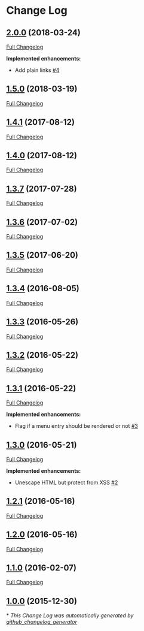 # Change Log

## [2.0.0](https://github.com/kaishiyoku/laravel-menu/tree/2.0.0) (2018-03-24)
[Full Changelog](https://github.com/kaishiyoku/laravel-menu/compare/1.5.0...2.0.0)

**Implemented enhancements:**

- Add plain links [\#4](https://github.com/Kaishiyoku/laravel-menu/issues/4)

## [1.5.0](https://github.com/kaishiyoku/laravel-menu/tree/1.5.0) (2018-03-19)
[Full Changelog](https://github.com/kaishiyoku/laravel-menu/compare/1.4.1...1.5.0)

## [1.4.1](https://github.com/kaishiyoku/laravel-menu/tree/1.4.1) (2017-08-12)
[Full Changelog](https://github.com/kaishiyoku/laravel-menu/compare/1.4.0...1.4.1)

## [1.4.0](https://github.com/kaishiyoku/laravel-menu/tree/1.4.0) (2017-08-12)
[Full Changelog](https://github.com/kaishiyoku/laravel-menu/compare/1.3.7...1.4.0)

## [1.3.7](https://github.com/kaishiyoku/laravel-menu/tree/1.3.7) (2017-07-28)
[Full Changelog](https://github.com/kaishiyoku/laravel-menu/compare/1.3.6...1.3.7)

## [1.3.6](https://github.com/kaishiyoku/laravel-menu/tree/1.3.6) (2017-07-02)
[Full Changelog](https://github.com/kaishiyoku/laravel-menu/compare/1.3.5...1.3.6)

## [1.3.5](https://github.com/kaishiyoku/laravel-menu/tree/1.3.5) (2017-06-20)
[Full Changelog](https://github.com/kaishiyoku/laravel-menu/compare/1.3.4...1.3.5)

## [1.3.4](https://github.com/kaishiyoku/laravel-menu/tree/1.3.4) (2016-08-05)
[Full Changelog](https://github.com/kaishiyoku/laravel-menu/compare/1.3.3...1.3.4)

## [1.3.3](https://github.com/kaishiyoku/laravel-menu/tree/1.3.3) (2016-05-26)
[Full Changelog](https://github.com/kaishiyoku/laravel-menu/compare/1.3.2...1.3.3)

## [1.3.2](https://github.com/kaishiyoku/laravel-menu/tree/1.3.2) (2016-05-22)
[Full Changelog](https://github.com/kaishiyoku/laravel-menu/compare/1.3.1...1.3.2)

## [1.3.1](https://github.com/kaishiyoku/laravel-menu/tree/1.3.1) (2016-05-22)
[Full Changelog](https://github.com/kaishiyoku/laravel-menu/compare/1.3.0...1.3.1)

**Implemented enhancements:**

- Flag if a menu entry should be rendered or not [\#3](https://github.com/Kaishiyoku/laravel-menu/issues/3)

## [1.3.0](https://github.com/kaishiyoku/laravel-menu/tree/1.3.0) (2016-05-21)
[Full Changelog](https://github.com/kaishiyoku/laravel-menu/compare/1.2.1...1.3.0)

**Implemented enhancements:**

- Unescape HTML but protect from XSS [\#2](https://github.com/Kaishiyoku/laravel-menu/issues/2)

## [1.2.1](https://github.com/kaishiyoku/laravel-menu/tree/1.2.1) (2016-05-16)
[Full Changelog](https://github.com/kaishiyoku/laravel-menu/compare/1.2.0...1.2.1)

## [1.2.0](https://github.com/kaishiyoku/laravel-menu/tree/1.2.0) (2016-05-16)
[Full Changelog](https://github.com/kaishiyoku/laravel-menu/compare/1.1.0...1.2.0)

## [1.1.0](https://github.com/kaishiyoku/laravel-menu/tree/1.1.0) (2016-02-07)
[Full Changelog](https://github.com/kaishiyoku/laravel-menu/compare/1.0.0...1.1.0)

## [1.0.0](https://github.com/kaishiyoku/laravel-menu/tree/1.0.0) (2015-12-30)


\* *This Change Log was automatically generated by [github_changelog_generator](https://github.com/skywinder/Github-Changelog-Generator)*